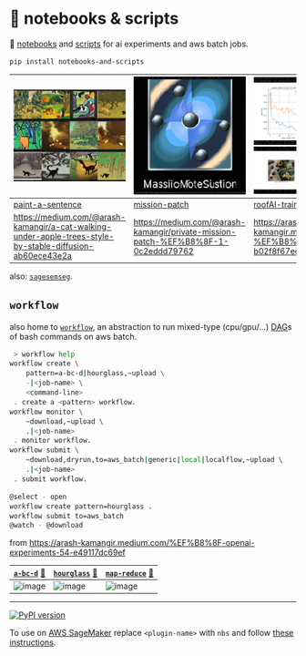 # 📜 notebooks & scripts

📜 [notebooks](./notebooks) and [scripts](./scripts) for ai experiments and aws batch jobs.

```bash
pip install notebooks-and-scripts
```

| ![image](https://github.com/kamangir/assets/blob/main/nbs/3x4.jpg?raw=true)                               | ![image](https://github.com/kamangir/assets/blob/main/nbs/mission-patch-00008.png?raw=true) | ![image](https://github.com/kamangir/assets/blob/main/nbs/train-summary.png?raw=true) ![image](https://github.com/kamangir/assets/blob/main/nbs/predict-00000.png?raw=true) |
| --------------------------------------------------------------------------------------------------------- | ------------------------------------------------------------------------------------------- | --------------------------------------------------------------------------------------------------------------------------------------------------------------------------- |
| [paint-a-sentence](./scripts/paint-a-sentence.sh)                                                         | [mission-patch](./scripts/mission-patch.sh)                                                 | [roofAI-train](./scripts/roofAI-train.sh)                                                                                                                                   |
| https://medium.com/@arash-kamangir/a-cat-walking-under-apple-trees-style-by-stable-diffusion-ab60ece43e2a | https://medium.com/@arash-kamangir/private-mission-patch-%EF%B8%8F-1-0c2eddd79762           | https://arash-kamangir.medium.com/roofai-%EF%B8%8F-on-gpu-6-b02f8f67ed3f                                                                                                    |

also: [`sagesemseg`](./scripts/sagesemseg/).

## `workflow`

also home to [`workflow`](./notebooks_and_scripts/workflow/generic.py), an abstraction to run mixed-type (cpu/gpu/...) [DAG](https://networkx.org/documentation/stable/reference/classes/digraph.html)s of bash commands on aws batch.

```bash
 > workflow help
workflow create \
	pattern=a-bc-d|hourglass,~upload \
	-|<job-name> \
	<command-line>
 . create a <pattern> workflow.
workflow monitor \
	~download,~upload \
	.|<job-name>
 . monitor workflow.
workflow submit \
	~download,dryrun,to=aws_batch|generic|local|localflow,~upload \
	.|<job-name>
 . submit workflow.
```

```bash
@select - open
workflow create pattern=hourglass .
workflow submit to=aws_batch
@watch - @download
```

from https://arash-kamangir.medium.com/%EF%B8%8F-openai-experiments-54-e49117dc69ef

| [`a-bc-d`](./notebooks_and_scripts/workflow/patterns/a-bc-d.dot) [🔗](https://kamangir-public.s3.ca-central-1.amazonaws.com/a-bc-d/workflow.gif?raw=true) | [`hourglass`](./notebooks_and_scripts/workflow/patterns/hourglass.dot) [🔗](https://kamangir-public.s3.ca-central-1.amazonaws.com/hourglass/workflow.gif?raw=true) | [`map-reduce`](./notebooks_and_scripts/workflow/patterns/map-reduce.dot) [🔗](https://kamangir-public.s3.ca-central-1.amazonaws.com/map-reduce/workflow.gif?raw=true) |
| --------------------------------------------------------------------------------------------------------------------------------------------------------- | ------------------------------------------------------------------------------------------------------------------------------------------------------------------ | --------------------------------------------------------------------------------------------------------------------------------------------------------------------- |
| ![image](https://kamangir-public.s3.ca-central-1.amazonaws.com/a-bc-d/workflow.gif?raw=true)                                                              | ![image](https://kamangir-public.s3.ca-central-1.amazonaws.com/hourglass/workflow.gif?raw=true)                                                                    | ![image](https://kamangir-public.s3.ca-central-1.amazonaws.com/map-reduce/workflow.gif?raw=true)                                                                      |

---

[![PyPI version](https://img.shields.io/pypi/v/notebooks-and-scripts.svg)](https://pypi.org/project/notebooks-and-scripts/)

To use on [AWS SageMaker](https://aws.amazon.com/sagemaker/) replace `<plugin-name>` with `nbs` and follow [these instructions](https://github.com/kamangir/blue-plugin/blob/main/SageMaker.md).
